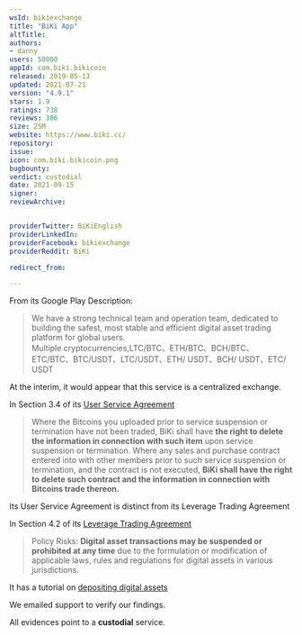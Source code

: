 ```yaml
---
wsId: bikiexchange
title: "BiKi App"
altTitle: 
authors:
- danny
users: 50000
appId: com.biki.bikicoin
released: 2019-05-13
updated: 2021-07-21
version: "4.9.1"
stars: 1.9
ratings: 738
reviews: 386
size: 25M
website: https://www.biki.cc/
repository: 
issue: 
icon: com.biki.bikicoin.png
bugbounty: 
verdict: custodial
date: 2021-09-15
signer: 
reviewArchive:


providerTwitter: BiKiEnglish
providerLinkedIn: 
providerFacebook: bikiexchange
providerReddit: BiKi

redirect_from:

---
```



From its Google Play Description:

> We have a strong technical team and operation team, dedicated to building the safest, most stable and efficient digital asset trading platform for global users.<br>
Multiple cryptocurrencies,LTC/BTC、ETH/BTC、BCH/BTC、ETC/BTC、BTC/USDT、LTC/USDT、ETH/ USDT、BCH/ USDT、ETC/ USDT

At the interim, it would appear that this service is a centralized exchange.

In Section 3.4 of its [User Service Agreement](https://www.biki.cc/en_US/cms/agreement)

> Where the Bitcoins you uploaded prior to service suspension or termination have not been traded, BiKi shall have **the right to delete the information in connection with such item** upon service suspension or termination. Where any sales and purchase contract entered into with other members prior to such service suspension or termination, and the contract is not executed, **BiKi shall have the right to delete such contract and the information in connection with Bitcoins trade thereon.** 

Its User Service Agreement is distinct from its Leverage Trading Agreement

In Section 4.2 of its [Leverage Trading Agreement](https://www.biki.cc/en_US/cms/margin)

>Policy Risks: **Digital asset transactions may be suspended or prohibited at any time** due to the formulation or modification of applicable laws, rules and regulations for digital assets in various jurisdictions.

It has a tutorial on [depositing digital assets](https://support.biki.cc/hc/en-us/articles/360014710811-How-to-make-a-deposit-)

We emailed support to verify our findings. 

All evidences point to a **custodial** service.